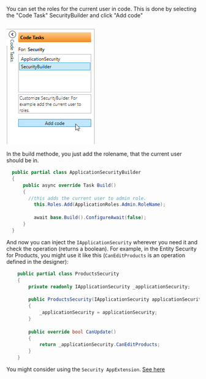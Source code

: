 You can set the roles for the current user in code. This is done by selecting the "Code Task" SecurityBuilder and click "Add code"

![alt text](media/security-2.png)

In the build methode, you just add the rolename, that the current user should be in.

```cs
  public partial class ApplicationSecurityBuilder
  {
      public async override Task Build()
      {
        //this adds the current user to admin role.
          this.Roles.Add(ApplicationRoles.Admin.RoleName);

          await base.Build().ConfigureAwait(false);
      }
  }
```

And now you can inject the `IApplicationSecurity` wherever you need it and check the operation (returns a boolean).
For example, in the Entity Security for Products, you might use it like this (`CanEditProducts` is an operation defined in the designer):


```cs
    public partial class ProductsSecurity
    {
        private readonly IApplicationSecurity _applicationSecurity;

        public ProductsSecurity(IApplicationSecurity applicationSecurity)
        {
            _applicationSecurity = applicationSecurity;
        }

        public override bool CanUpdate()
        {
            return _applicationSecurity.CanEditProducts;
        }
    }

```

You might consider using the `Security AppExtension`. [See here](../../appextensions/security/index.md)